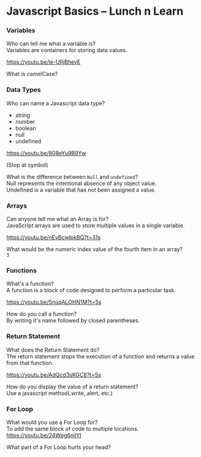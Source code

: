 # Javascript Basics – Lunch n Learn

### Variables
Who can tell me what a variable is?   
Variables are containers for storing data values.

https://youtu.be/le-URjBhevE

What is camelCase?

### Data Types
Who can name a Javascript data type?  
- string
- number
- boolean
- null
- undefined

https://youtu.be/808eYu9B9Yw

(Stop at symbol)

What is the difference between `Null` and `undefined`?  
Null represents the intentional absence of any object value.  
Undefined is a variable that has not been assigned a value.


### Arrays
Can anyone tell me what an Array is for?  
JavaScript arrays are used to store multiple values in a single variable.

https://youtu.be/nEvBcwlpkBQ?t=31s


What would be the numeric index value of the fourth item in an array?  
`3`

### Functions
What's a function?  
A function is a block of code designed to perform a particular task.

https://youtu.be/5nuqALOHN1M?t=5s

How do you call a function?  
By writing it's name followed by closed parentheses.

### Return Statement
What does the Return Statement do?  
The return statement stops the execution of a function and returns a value from that function.

https://youtu.be/AdQcd3sKGC8?t=5s

How do you display the value of a return statement?  
Use a javascript method(.write,.alert, etc.)

### For Loop
What would you use a For Loop for?  
To add the same block of code to multiple locations.
https://youtu.be/24Wpg6njlYI

What part of a For Loop hurts your head?
